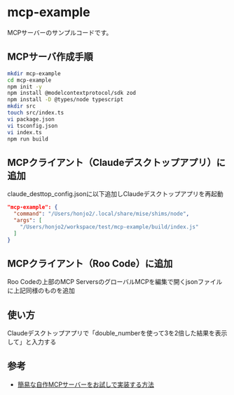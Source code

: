 # mcp-example

MCPサーバーのサンプルコードです。

## MCPサーバ作成手順

```sh
mkdir mcp-example
cd mcp-example
npm init -y
npm install @modelcontextprotocol/sdk zod
npm install -D @types/node typescript
mkdir src
touch src/index.ts
vi package.json
vi tsconfig.json
vi index.ts
npm run build
```

## MCPクライアント（Claudeデスクトップアプリ）に追加

claude_desttop_config.jsonに以下追加しClaudeデスクトップアプリを再起動
```json
"mcp-example": {
  "command": "/Users/honjo2/.local/share/mise/shims/node",
  "args": [
    "/Users/honjo2/workspace/test/mcp-example/build/index.js"
  ]
}
```

## MCPクライアント（Roo Code）に追加

Roo Codeの上部のMCP ServersのグローバルMCPを編集で開くjsonファイルに上記同様のものを追加

## 使い方

Claudeデスクトップアプリで「double_numberを使って3を2倍した結果を表示して」と入力する

## 参考

- [簡易な自作MCPサーバーをお試しで実装する方法](https://zenn.dev/smartround_dev/articles/02af1058e9f80f)

